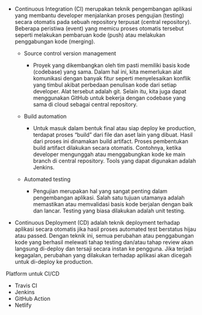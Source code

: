 - Continuous Integration (CI) merupakan teknik pengembangan aplikasi yang membantu developer menjalankan proses pengujian (testing) secara otomatis pada sebuah repository terpusat (central repository). Beberapa peristiwa (event) yang memicu proses otomatis tersebut seperti melakukan pembaruan kode (push) atau melakukan penggabungan kode (merging).
    - Source control version management
        - Proyek yang dikembangkan oleh tim pasti memiliki basis kode (codebase) yang sama. Dalam hal ini, kita memerlukan alat komunikasi dengan banyak fitur seperti menyelesaikan konflik yang timbul akibat perbedaan penulisan kode dari setiap developer. Alat tersebut adalah git. Selain itu, kita juga dapat menggunakan GitHub untuk bekerja dengan codebase yang sama di cloud sebagai central repository.

    - Build automation
        - Untuk masuk dalam bentuk final atau siap deploy ke production, terdapat proses “build” dari file dan aset lain yang dibuat. Hasil dari proses ini dinamakan build artifact. Proses pembentukan build artifact dilakukan secara otomatis. Contohnya, ketika developer mengunggah atau menggabungkan kode ke main branch di central repository. Tools yang dapat digunakan adalah Jenkins.

    - Automated testing
        - Pengujian merupakan hal yang sangat penting dalam pengembangan aplikasi. Salah satu tujuan utamanya adalah memastikan atau memvalidasi basis kode berjalan dengan baik dan lancar. Testing yang biasa dilakukan adalah unit testing.

- Continuous Deployment (CD) adalah teknik deployment terhadap aplikasi secara otomatis jika hasil proses automated test berstatus hijau atau passed. Dengan teknik ini, semua perubahan atau penggabungan kode yang berhasil melewati tahap testing dan/atau tahap review akan langsung di-deploy dan tersaji secara instan ke pengguna. Jika terjadi kegagalan, perubahan yang dilakukan terhadap aplikasi akan dicegah untuk di-deploy ke production.

Platform untuk CI/CD
- Travis CI
- Jenkins
- GitHub Action
- Netlify